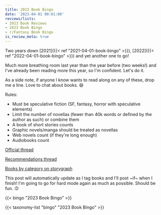 ```yaml
---
title: 2023 Book Bingo
date: '2023-04-01 00:01:00'
reviews/lists:
- 2023 Book Reviews
- 2023 Book Bingo
- r/Fantasy Book Bingo
is_review_meta: true
---
```

Two years down [2021]({{< ref "2021-04-01-book-bingo" >}}), [2022]({{< ref "2022-04-01-book-bingo" >}}) and yet another one to go!

Much more breathing room last year than the year before (two weeks!) and I've already been reading more this year, so I'm confident. Let's do it. 

As a side note, if anyone I know wants to read along on any of these, drop me a line. Love to chat about books. :smile: 

Rules:
- Must be speculative fiction (SF, fantasy, horror with speculative elements)
- Limit the number of novellas (fewer than 40k words or defined by the author as such) or combine them
- A book of short stories counts
- Graphic novels/manga should be treated as novellas
- Web novels count (if they're long enough)
- Audiobooks count

[Official thread](https://old.reddit.com/r/Fantasy/comments/128oxqt/official_rfantasy_2023_book_bingo_challenge/)

[Recommendations thread](https://www.reddit.com/r/Fantasy/comments/128ozc6/the_2023_rfantasy_bingo_recommendations_list/)

[Books by category on storygraph](https://app.thestorygraph.com/reading_challenges/a39cd0c8-55c1-4102-9dcc-0fc5f1d7ae47?redirect=true)

This post will automatically update as I tag books and I'll post ~if~ when I finish! I'm going to go for hard mode again as much as possible. Should be fun. :D

{{< bingo "2023 Book Bingo" >}}

{{< taxonomy-list "bingo" "2023 Book Bingo" >}}